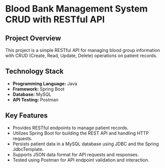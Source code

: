 # Blood Bank Management System CRUD with RESTful API

## Project Overview

This project is a simple RESTful API for managing blood group information with CRUD (Create, Read, Update, Delete) operations on patient records.

## Technology Stack

- **Programming Language:** Java
- **Framework:** Spring Boot
- **Database:** MySQL
- **API Testing:** Postman

## Key Features

- Provides RESTful endpoints to manage patient records.
- Utilizes Spring Boot for building the REST API and handling HTTP requests.
- Persists patient data in a MySQL database using JDBC and the Spring JdbcTemplate.
- Supports JSON data format for API requests and responses.
- Tested using Postman for API endpoint validation and interaction.
